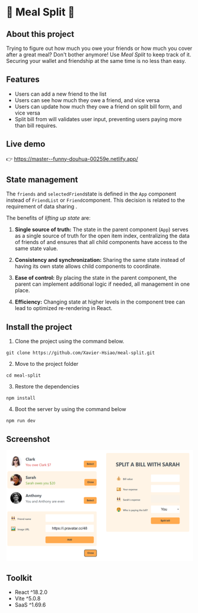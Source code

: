 # 🥞 Meal Split 👛

## About this project

Trying to figure out how much you owe your friends or how much you cover after a great meal? Don't bother anymore! Use _Meal Split_ to keep track of it. Securing your wallet and friendship at the same time is no less than easy.

## Features

- Users can add a new friend to the list
- Users can see how much they owe a friend, and vice versa
- Users can update how much they owe a friend on split bill form, and vice versa
- Split bill from will validates user input, preventing users paying more than bill requires.

## Live demo

👉 https://master--funny-douhua-00259e.netlify.app/

## State management

The `friends` and `selectedFriend`state is defined in the `App` component instead of `FriendList` or `Friend`component. This decision is related to the requirement of data sharing .

The benefits of _lifting up state_ are:

1. **Single source of truth:** The state in the parent component (`App`) serves as a single source of truth for the open item index, centralizing the data of friends of and ensures that all child components have access to the same state value.

2. **Consistency and synchronization:**
   Sharing the same state instead of having its own state allows child components to coordinate.

3. **Ease of control:**
   By placing the state in the parent component, the parent can implement additional logic if needed, all management in one place.

4. **Efficiency:**
   Changing state at higher levels in the component tree can lead to optimized re-rendering in React.

## Install the project
1. Clone the project using the command below.

```
git clone https://github.com/Xavier-Hsiao/meal-split.git
```

2. Move to the project folder

```
cd meal-split
```

3. Restore the dependencies

```
npm install
```

4. Boot the server by using the command below

```
npm run dev
```

## Screenshot

![screenshot](https://github.com/Xavier-Hsiao/meal-split/blob/master/src/assets/meal-split-using.png)

## Toolkit
- React ^18.2.0
- Vite ^5.0.8
- SaaS ^1.69.6
